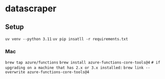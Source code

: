# datascraper

## Setup

`uv venv --python 3.11`
`uv pip insatll -r requirements.txt`

### Mac

`brew tap azure/functions`
`brew install azure-functions-core-tools@4`
`# if upgrading on a machine that has 2.x or 3.x installed:`
`brew link --overwrite azure-functions-core-tools@4`
